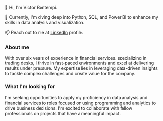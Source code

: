 👋 Hi, I'm Victor Bontempi.

🌱 Currently, I'm diving deep into Python, SQL, and Power BI to enhance my skills in data analysis and visualization.

📫 Reach out to me at [LinkedIn](https://www.linkedin.com/in/victorbontempi/) profile.

### About me

With over six years of experience in financial services, specializing in trading desks, I thrive in fast-paced environments and excel at delivering results under pressure. My expertise lies in leveraging data-driven insights to tackle complex challenges and create value for the company.

### What I'm looking for

I'm seeking opportunities to apply my proficiency in data analysis and financial services to roles focused on using programming and analytics to drive business decisions. I'm excited to collaborate with fellow professionals on projects that have a meaningful impact.
